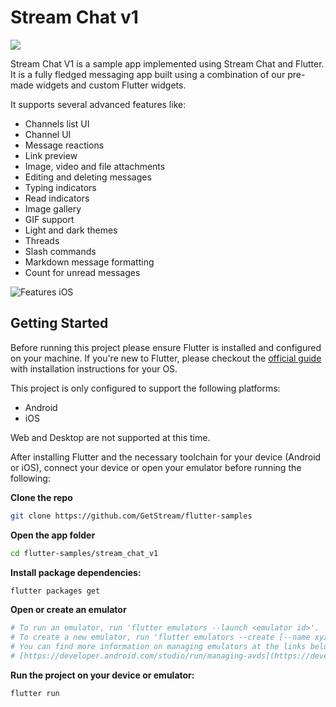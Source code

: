 # Stream Chat v1

![](https://raw.githubusercontent.com/GetStream/flutter-samples/master/images/sdk_hero_v4.png)

Stream Chat V1 is a sample app implemented using Stream Chat and Flutter. It is a fully fledged messaging app built using a combination of our pre-made widgets and custom Flutter widgets. 

It supports several advanced features like:

- Channels list UI
- Channel UI
- Message reactions
- Link preview
- Image, video and file attachments
- Editing and deleting messages
- Typing indicators
- Read indicators
- Image gallery
- GIF support
- Light and dark themes
- Threads
- Slash commands
- Markdown message formatting
- Count for unread messages

![Features iOS](https://user-images.githubusercontent.com/20601437/110333493-eb023a80-8021-11eb-8fb1-b74f9ef37897.gif)

## Getting Started

Before running this project please ensure Flutter is installed and configured on your machine. If you're new to Flutter, please checkout the [official guide](https://flutter.dev/docs/get-started/install) with installation instructions for your OS. 

 

This project is only configured to support the following platforms:

- Android
- iOS

Web and Desktop are not supported at this time. 

After installing Flutter and the necessary toolchain for your device (Android or iOS), connect your device or open your emulator before running the following:

**Clone the repo**

```bash
git clone https://github.com/GetStream/flutter-samples
```

**Open the app folder** 

```bash
cd flutter-samples/stream_chat_v1
```

**Install package dependencies:**

```bash
flutter packages get 
```

**Open or create an emulator**

```bash
# To run an emulator, run 'flutter emulators --launch <emulator id>'.
# To create a new emulator, run 'flutter emulators --create [--name xyz]'.
# You can find more information on managing emulators at the links below:
# [https://developer.android.com/studio/run/managing-avds](https://developer.android.com/studio/run/managing-avds)[https://developer.android.com/studio/command-line/avdmanager](https://developer.android.com/studio/command-line/avdmanager)
```

**Run the project on your device or emulator:**

```bash
flutter run 
```
